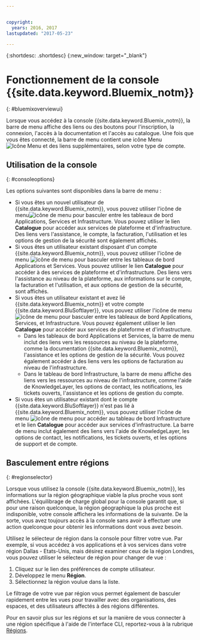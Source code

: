 ```yaml
---


copyright:
  years: 2016, 2017
lastupdated: "2017-05-23"

---
```


{:shortdesc: .shortdesc}
{:new_window: target="_blank"}

# Fonctionnement de la console {{site.data.keyword.Bluemix_notm}}
{: #bluemixoverviewui}

Lorsque vous accédez à la console {{site.data.keyword.Bluemix_notm}}, la barre de menu affiche des liens ou des boutons pour l'inscription, la connexion, l'accès à la documentation et l'accès au catalogue. Une fois que vous êtes connecté, la barre de menu contient une icône Menu ![Icône Menu](../icons/icon_hamburger.svg) et des liens supplémentaires, selon votre type de compte.

## Utilisation de la console
{: #consoleoptions}

Les options suivantes sont disponibles dans la barre de menu :

* Si vous êtes un nouvel utilisateur de {{site.data.keyword.Bluemix_notm}}, vous pouvez utiliser l'icône de menu![icône de menu](../icons/icon_hamburger.svg) pour basculer entre les tableaux de bord Applications, Services et Infrastructure. Vous pouvez utiliser le lien **Catalogue** pour accéder aux services de plateforme et d'infrastructure. Des liens vers l'assistance, le compte, la facturation, l'utilisation et les options de gestion de la sécurité sont également affichés.
* Si vous êtes un utilisateur existant disposant d'un compte {{site.data.keyword.Bluemix_notm}}, vous pouvez utiliser l'icône de menu ![icône de menu](../icons/icon_hamburger.svg) pour basculer entre les tableaux de bord Applications et Services. Vous pouvez utiliser le lien **Catalogue** pour accéder à des services de plateforme et d'infrastructure. Des liens vers l'assistance au niveau de la plateforme, aux informations sur le compte, la facturation et l'utilisation, et aux options de gestion de la sécurité, sont affichés.
* Si vous êtes un utilisateur existant et avez lié {{site.data.keyword.Bluemix_notm}} et votre compte {{site.data.keyword.BluSoftlayer}}, vous pouvez utiliser l'icône de menu ![icône de menu](../icons/icon_hamburger.svg) pour basculer entre les tableaux de bord Applications, Services, et Infrastructure. Vous pouvez également utiliser le lien **Catalogue** pour accéder aux services de plateforme et d'infrastructure.
  * Dans les tableaux de bord Applications et Services, la barre de menu inclut des liens vers les ressources au niveau de la plateforme, comme la documentation {{site.data.keyword.Bluemix_notm}}, l'assistance et les options de gestion de la sécurité. Vous pouvez également accéder à des liens vers les options de facturation au niveau de l'infrastructure.
  * Dans le tableau de bord Infrastructure, la barre de menu affiche des liens vers les ressources au niveau de l'infrastructure, comme l'aide de KnowledgeLayer, les options de contact, les notifications, les tickets ouverts, l'assistance et les options de gestion du compte.
* Si vous êtes un utilisateur existant dont le compte {{site.data.keyword.BluSoftlayer}} n'est pas lié à {{site.data.keyword.Bluemix_notm}}, vous pouvez utiliser l'icône de menu ![icône de menu](../icons/icon_hamburger.svg) pour accéder au tableau de bord Infrastructure et le lien **Catalogue** pour accéder aux services d'infrastructure. La barre de menu inclut également des liens vers l'aide de KnowledgeLayer, les options de contact, les notifications, les tickets ouverts, et les options de support et de compte.

## Basculement entre régions 
{: #regionselector}

Lorsque vous utilisez la console {{site.data.keyword.Bluemix_notm}}, les informations sur la région géographique viable la plus proche vous sont affichées. L'équilibrage de charge global pour la console garantit que, si pour une raison quelconque, la région géographique la plus proche est indisponible, votre console affichera les informations de la suivante. De la sorte, vous avez toujours accès à la console sans avoir à effectuer une action quelconque pour obtenir les informations dont vous avez besoin.

Utilisez le sélecteur de région dans la console pour filtrer votre vue. Par exemple, si vous accédez à vos applications et à vos services dans votre région Dallas - Etats-Unis, mais désirez examiner ceux de la région Londres, vous pouvez utiliser le sélecteur de région pour changer de vue :

1. Cliquez sur le lien des préférences de compte utilisateur.
2. Développez le menu **Région**.
3. Sélectionnez la région voulue dans la liste.

Le filtrage de votre vue par région vous permet également de basculer rapidement entre les vues pour travailler avec des organisations, des espaces, et des utilisateurs affectés à des régions différentes.

Pour en savoir plus sur les régions et sur la manière de vous connecter à une région spécifique à l'aide de l'interface CLI, reportez-vous à la rubrique [Régions](/docs/overview/cf.html#ov_intro_reg).  



